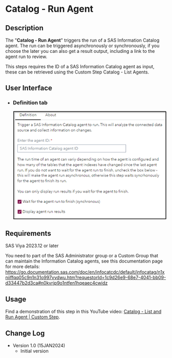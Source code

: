 # Catalog - Run Agent

## Description

The "**Catalog - Run Agent**" triggers the run of a SAS Information Catalog agent. The run can be triggered asynchronously or synchronously, if you choose the later you can also get a result output, including a link to the agent run to review.


This steps requires the ID of a SAS Information Catalog agent as input, these can be retrieved using the Custom Step Catalog - List Agents.

## User Interface

* ### Definition tab ###

   ![Definition](img/Catalog-Run-Agent-Definition.png)

## Requirements

SAS Viya 2023.12 or later

You need to part of the SAS Administrator group or a Custom Group that can maintain the Information Catalog agents, see this documentation page for more details: https://go.documentation.sas.com/doc/en/infocatcdc/default/infocatag/n1xniiffqq05c9n1n31o997vvdwu.htm?requestorId=1c9d26e9-68e7-4041-bb09-d33447b2d3ca#n0kvrjp9o1ntfen1hqeaec4cwidz

## Usage

Find a demonstration of this step in this YouTube video: [Catalog - List and Run Agent | Custom Step](https://youtu.be/0kEpeqTuXZE).

## Change Log

* Version 1.0 (15JAN2024)
    * Initial version
